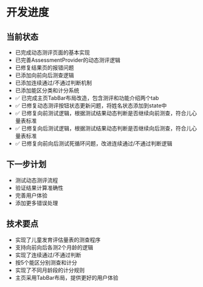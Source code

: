 # 开发进度

## 当前状态
- 已完成动态测评页面的基本实现
- 已完善AssessmentProvider的动态测评逻辑
- 已修复结果页的报错问题
- 已添加向前向后测查逻辑
- 已添加连续通过/不通过判断机制
- 已添加能区分类和计分系统
- ✅ 已完成主页TabBar布局改造，包含测评和功能介绍两个tab
- ✅ 已修复动态测评按钮状态更新问题，将姓名状态添加到state中
- ✅ 已修复向前测试逻辑，根据测试结果动态判断是否继续向前测查，符合儿心量表标准
- ✅ 已修复向后测试逻辑，根据测试结果动态判断是否继续向后测查，符合儿心量表标准
- ✅ 已修复向前向后测试死循环问题，改进连续通过/不通过判断逻辑

## 下一步计划
- 测试动态测评流程
- 验证结果计算准确性
- 完善用户体验
- 添加更多错误处理

## 技术要点
- 实现了儿童发育评估量表的测查程序
- 支持向前向后各测2个月龄的逻辑
- 实现了连续通过/不通过判断
- 按5个能区分别测查和计分
- 实现了不同月龄段的计分规则
- 主页采用TabBar布局，提供更好的用户体验 